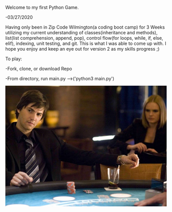 Welcome to my first Python Game.


-03/27/2020

Having only been in Zip Code Wilmington(a coding boot camp) for 3 Weeks utilizing my current understanding of classes(inheritance and methods), list(list comprehension, append, pop), control flow(for loops, while, if, else, elif), indexing, unit testing, and git. This is what I was able to come up with. I hope you enjoy and keep an eye out for version 2 as my skills progress ;)

To play:

-Fork, clone, or download Repo

-From directory, run main.py -->('python3 main.py')

![21](/images/21_image.jpg)